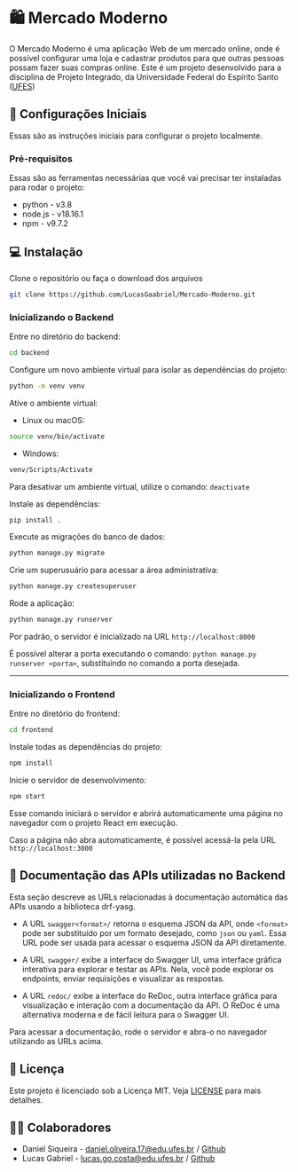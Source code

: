 # :shopping: Mercado Moderno

O Mercado Moderno é uma aplicação Web de um mercado online, onde é possível configurar uma loja e cadastrar produtos para que outras pessoas possam fazer suas compras online.
Este é um projeto desenvolvido para a disciplina de Projeto Integrado, da Universidade Federal do Espírito Santo (<a href="ufes.br">UFES</a>)

## :wrench: Configurações Iniciais

Essas são as instruções iniciais para configurar o projeto localmente. 

### Pré-requisitos

Essas são as ferramentas necessárias que você vai precisar ter instaladas para rodar o projeto:
* python - v3.8
* node.js - v18.16.1
* npm - v9.7.2

## :computer: Instalação

Clone o repositório ou faça o download dos arquivos
```bash
git clone https://github.com/LucasGaabriel/Mercado-Moderno.git
```

### Inicializando o Backend

Entre no diretório do backend:
```bash
cd backend
```

Configure um novo ambiente virtual para isolar as dependências do projeto: 
```bash
python -m venv venv
```

Ative o ambiente virtual:
* Linux ou macOS:
```bash
source venv/bin/activate
```
* Windows:
```bash
venv/Scripts/Activate
```

Para desativar um ambiente virtual, utilize o comando: ```deactivate```

Instale as dependências:
```bash
pip install .
```

Execute as migrações do banco de dados:
```bash
python manage.py migrate
```

Crie um superusuário para acessar a área administrativa:
```bash
python manage.py createsuperuser
```

Rode a aplicação:
```bash
python manage.py runserver
```

Por padrão, o servidor é inicializado na URL `http://localhost:8000`

É possível alterar a porta executando o comando: `python manage.py runserver <porta>`, substituindo no comando a porta desejada.

--------------------------

### Inicializando o Frontend

Entre no diretório do frontend:
```bash
cd frontend
```

Instale todas as dependências do projeto:
```bash
npm install
```

Inicie o servidor de desenvolvimento:
```bash
npm start
```

Esse comando iniciará o servidor e abrirá automaticamente uma página no navegador com o projeto React em execução.

Caso a página não abra automaticamente, é possível acessá-la pela URL `http://localhost:3000`


## :page_facing_up: Documentação das APIs utilizadas no Backend

Esta seção descreve as URLs relacionadas à documentação automática das APIs usando a biblioteca drf-yasg.

- A URL `swagger<format>/` retorna o esquema JSON da API, onde `<format>` pode ser substituído por um formato desejado, como `json` ou `yaml`. Essa URL pode ser usada para acessar o esquema JSON da API diretamente.

- A URL `swagger/` exibe a interface do Swagger UI, uma interface gráfica interativa para explorar e testar as APIs. Nela, você pode explorar os endpoints, enviar requisições e visualizar as respostas.

- A URL `redoc/` exibe a interface do ReDoc, outra interface gráfica para visualização e interação com a documentação da API. O ReDoc é uma alternativa moderna e de fácil leitura para o Swagger UI.

Para acessar a documentação, rode o servidor e abra-o no navegador utilizando as URLs acima.


## :closed_lock_with_key: Licença

Este projeto é licenciado sob a Licença MIT. Veja [LICENSE](LICENSE.txt) para mais detalhes.

## :technologist: Colaboradores
* Daniel Siqueira - daniel.oliveira.17@edu.ufes.br / [Github](https://github.com/siqueiradaniel)
* Lucas Gabriel - lucas.go.costa@edu.ufes.br / [Github](https://github.com/LucasGaabriel)
